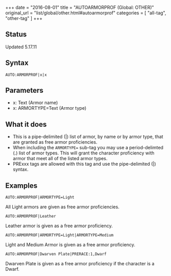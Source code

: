 +++
date = "2016-08-01"
title = "AUTOARMORPROF (Global: OTHER)"
original_url = "list/global/other.html#autoarmorprof"
categories = [ "all-tag", "other-tag" ]
+++

## Status

Updated 5.17.11

## Syntax

`AUTO:ARMORPROF|x|x`

## Parameters

-   x: Text (Armor name)
-   x: ARMORTYPE=Text (Armor type)



What it does
------------

-   This is a pipe-delimited (|) list of armor, by name or by armor
    type, that are granted as free armor proficiencies.
-   When including the `ARMORTYPE=` sub-tag you may use a
    period-delimted (.) list of armor types. This will grant the
    character proficiency with armor that meet all of the listed
    armor types.
-   PRExxx tags are allowed with this tag and use the pipe-delimited (|)
    syntax.

Examples
--------

`AUTO:ARMORPROF|ARMORTYPE=Light`

All Light armors are given as free armor proficiencies.

`AUTO:ARMORPROF|Leather`

Leather armor is given as a free armor proficiency.

`AUTO:ARMORPROF|ARMORTYPE=Light|ARMORTYPE=Medium`

Light and Medium Armor is given as a free armor proficiency.

`AUTO:ARMORPROF|Dwarven Plate|PRERACE:1,Dwarf`

Dwarven Plate is given as a free armor proficiency if the character is a
Dwarf.

